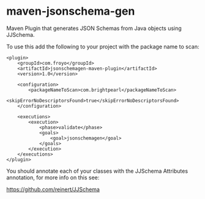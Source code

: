 # maven-jsonschema-gen

Maven Plugin that generates JSON Schemas from Java objects using JJSchema.

To use this add the following to your project with the package name to scan:

    <plugin>
        <groupId>com.froyo</groupId>
        <artifactId>jsonschemagen-maven-plugin</artifactId>
        <version>1.0</version>

        <configuration>
            <packageNameToScan>com.brightpearl</packageNameToScan>
            <skipErrorNoDescriptorsFound>true</skipErrorNoDescriptorsFound>
        </configuration>

        <executions>
            <execution>
                <phase>validate</phase>
                <goals>
                    <goal>jsonschemagen</goal>
                </goals>
            </execution>
        </executions>
    </plugin>

You should annotate each of your classes with the JJSchema Attributes annotation, for more info
on this see:

https://github.com/reinert/JJSchema